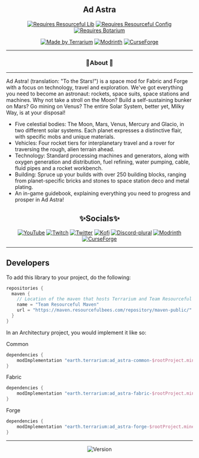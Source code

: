 <div align="center">

## Ad Astra

[![Requires Resourceful Lib](https://cdn.discordapp.com/attachments/1073717602880327761/1073717942014972034/RLib_vector.svg)](http://modrinth.com/mod/resourceful-lib)
[![Requires Resourceful Config](https://cdn.discordapp.com/attachments/1073717602880327761/1073717981118480535/RConfig_vector.svg)](http://modrinth.com/mod/resourceful-config)
[![Requires Botarium](https://cdn.discordapp.com/attachments/1073717602880327761/1090775450437046392/Requires_Botarium_vector.svg)](http://modrinth.com/mod/botarium)

[![Made by Terrarium](https://cdn.discordapp.com/attachments/1073717602880327761/1073718144910233691/Terrarium_vector.svg)](https://discord.terrarium.earth)
[![Modrinth](https://cdn.jsdelivr.net/npm/@intergrav/devins-badges@3/assets/cozy/available/modrinth_vector.svg)](https://modrinth.com/mod/ad-astra)
[![CurseForge](https://cdn.jsdelivr.net/npm/@intergrav/devins-badges@3/assets/cozy/available/curseforge_vector.svg)](https://www.curseforge.com/minecraft/mc-mods/ad-astra)
<hr>

### 📖About 📖

<hr>
</div>

Ad Astra! (translation: "To the Stars!") is a space mod for Fabric and Forge with a focus on technology, travel and
exploration. We've got everything you need to become an astronaut: rockets, space suits, space stations and machines.
Why not take a stroll on the Moon? Build a self-sustaining bunker on Mars? Go mining on Venus? The entire Solar System,
better yet, Milky Way, is at your disposal!

- Five celestial bodies: The Moon, Mars, Venus, Mercury and Glacio, in two different solar systems. Each planet
  expresses a distinctive flair, with specific mobs and unique materials.
- Vehicles: Four rocket tiers for interplanetary travel and a rover for traversing the rough, alien terrain ahead.
- Technology: Standard processing machines and generators, along with oxygen generation and distribution, fuel refining,
  water pumping, cable, fluid pipes and a rocket workbench.
- Building: Spruce up your builds with over 250 building blocks, ranging from planet-specific bricks and stones to space
  station deco and metal plating.
- An in-game guidebook, explaining everything you need to progress and prosper in Ad Astra!

<div align="center">

## ✨Socials✨

[![YouTube](https://cdn.jsdelivr.net/npm/@intergrav/devins-badges@3/assets/cozy-minimal/social/youtube-plural_vector.svg)](https://youtube.terrarium.earth)
[![Twitch](https://cdn.jsdelivr.net/npm/@intergrav/devins-badges@3/assets/cozy-minimal/social/twitch-plural_vector.svg)](https://www.twitch.tv/terrariumearth)
[![Twitter](https://cdn.jsdelivr.net/npm/@intergrav/devins-badges@3/assets/cozy-minimal/social/twitter-plural_vector.svg)](https://twitter.terrarium.earth)
[![Kofi](https://cdn.jsdelivr.net/npm/@intergrav/devins-badges@3/assets/cozy-minimal/donate/kofi-plural_vector.svg)](https://kofi.terrarium.earth)
[![Discord-plural](https://cdn.jsdelivr.net/npm/@intergrav/devins-badges@3/assets/cozy-minimal/social/discord-plural_vector.svg)](https://discord.terrarium.earth)
[![Modrinth](https://cdn.jsdelivr.net/npm/@intergrav/devins-badges@3/assets/cozy-minimal/available/modrinth_vector.svg)](https://modrinth.com/user/Terrarium)
[![CurseForge](https://cdn.jsdelivr.net/npm/@intergrav/devins-badges@3/assets/cozy-minimal/available/curseforge_vector.svg)](https://www.curseforge.com/members/terrariumearth/projects)
<hr>
</div>

## Developers

To add this library to your project, do the following:

```groovy
repositories {
  maven {
    // Location of the maven that hosts Terrarium and Team Resourceful's files.
    name = "Team Resourceful Maven"
    url = "https://maven.resourcefulbees.com/repository/maven-public/"
  }
}
```

In an Architectury project, you would implement it like so:

Common

```groovy
dependencies {
    modImplementation "earth.terrarium:ad_astra-common-$rootProject.minecraft_version:$rootProject.ad_astra_version"
}
```

Fabric

```groovy
dependencies {
    modImplementation "earth.terrarium:ad_astra-fabric-$rootProject.minecraft_version:$rootProject.ad_astra_version"
}
```

Forge

```groovy
dependencies {
    modImplementation "earth.terrarium:ad_astra-forge-$rootProject.minecraft_version:$rootProject.ad_astra_version"
}
```

---

<div align="center">

![Version](https://img.shields.io/maven-metadata/v?label=Ad%20Astra%20Version&metadataUrl=https%3A%2F%2Fnexus.resourcefulbees.com%2Frepository%2Fmaven-public%2Fearth%2Fterrarium%2Fad_astra-common-1.19.2%2Fmaven-metadata.xml)
</div>
